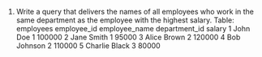 1. Write a query that delivers the names of all employees who work in the same department as the employee with the highest salary.
Table: employees
employee_id	employee_name	department_id	salary
1	John Doe	1	100000
2	Jane Smith	1	95000
3	Alice Brown	2	120000
4	Bob Johnson	2	110000
5	Charlie Black	3	80000
